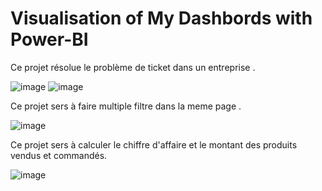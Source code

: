 # Visualisation of My Dashbords with Power-BI

Ce projet résolue le problème de ticket dans un entreprise . 

![image](https://github.com/user-attachments/assets/25b94154-45cd-4b24-a874-b1f58aced491)
![image](https://github.com/user-attachments/assets/78b90671-d692-453b-9bff-c4de6589d6ed)

Ce projet sers à faire multiple filtre dans la meme page . 

![image](https://github.com/user-attachments/assets/85b57ac0-a8a4-4400-9f00-64b0636a989e)

Ce projet sers à calculer le chiffre d'affaire et le montant des produits vendus et commandés.

![image](https://github.com/user-attachments/assets/59caf884-7548-4dc9-a454-872046e4ee09)





